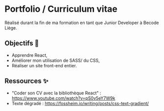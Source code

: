 # Portfolio / Curriculum vitae


Réalisé durant la fin de ma formation en tant que Junior Developer à Becode Liège. 


## Objectifs 🎯

- Apprendre React,
- Améliorer mon utilisation de SASS/ du CSS,
- Réaliser un site front-end entier.


## Ressources ✨

- "Coder son CV avec la bibliothèque React" : https://www.youtube.com/watch?v=pS0v5eY7W9k
- Texte dégradé : https://fossheim.io/writing/posts/css-text-gradient/
